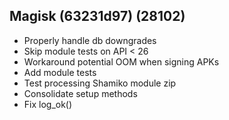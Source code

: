 ## Magisk (63231d97) (28102)
- Properly handle db downgrades
- Skip module tests on API < 26
- Workaround potential OOM when signing APKs
- Add module tests
- Test processing Shamiko module zip
- Consolidate setup methods
- Fix log_ok()
